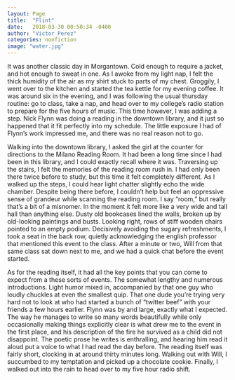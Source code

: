 ```yaml
---
layout: Page
title:  "Flint"
date:   2018-03-30 00:50:34 -0400
author: "Victor Perez"
categories: nonfiction
image: "water.jpg"
---
```

It was another classic day in Morgantown. Cold enough to require a jacket, and hot enough to sweat in one. As I awoke from my light nap, I felt the thick humidity of the air as my shirt stuck to parts of my chest. Groggily, I went over to the kitchen and started the tea kettle for my evening coffee. It was around six in the evening, and I was following the usual thursday routine: go to class, take a nap, and head over to my college’s radio station to prepare for the five hours of music. This time however, I was adding a step. Nick Flynn was doing a reading in the downtown library, and it just so happened that it fit perfectly into my schedule. The little exposure I had of Flynn’s work impressed me, and there was no real reason not to go.

Walking into the downtown library, I asked the girl at the counter for directions to the Milano Reading Room. It had been a long time since I had been in this library, and I could exactly recall where it was. Traversing up the stairs, I felt the memories of the reading room rush in. I had only been there twice before to study, but this time it felt completely different. As I walked up the steps, I could hear light chatter slightly echo the wide chamber. Despite being there before,  I couldn’t help but feel an oppressive sense of grandeur while scanning the reading room. I say “room,” but really that’s a bit of a misnomer. In the moment it felt more like a very wide and tall hall than anything else. Dusty old bookcases lined the walls, broken up by old-looking paintings and busts. Looking right, rows of stiff wooden chairs pointed to an empty podium. Decisively avoiding the sugary refreshments, I took a seat in the back row, quietly acknowledging the english professor that mentioned this event to the class. After a minute or two, Will from that same class sat down next to me, and we had a quick chat before the event started.

As for the reading itself, it had all the key points that you can come to expect from a these sorts of events. The somewhat lengthy and numerous introductions. Light humor mixed in, accompanied by that one guy who loudly chuckles at even the smallest quip. That one dude you’re trying very hard not to look at who had started a bunch of “twitter beef” with your friends a few hours earlier. Flynn was by and large, exactly what I expected. The way he manages to write so many words beautifully while only occasionally making things explicitly clear is what drew me to the event in the first place, and his description of the fire he survived as a child did not disappoint. The poetic prose he writes is enthralling, and hearing him read it aloud put a voice to what I had read the day before. The reading itself was fairly short, clocking in at around thirty minutes long. Walking out with Will, I succumbed to my temptation and picked up a chocolate cookie. Finally, I walked out into the rain to head over to my five hour radio shift.
